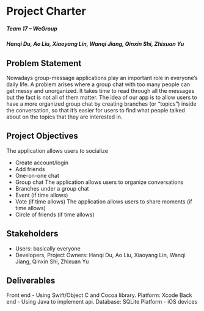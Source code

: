 # Project Charter
##### Team 17 – WeGroup
##### Hanqi Du, Ao Liu, Xiaoyang Lin, Wanqi Jiang, Qinxin Shi, Zhixuan Yu

## Problem Statement
Nowadays group-message applications play an important role in everyone’s daily life. A problem arises where a group chat with too many people can get messy and unorganized. It takes time to read through all the messages but the fact is not all of them matter. The idea of our app is to allow users to have a more organized group chat by creating branches (or “topics”) inside the conversation, so that it’s easier for users to find what people talked about on the topics that they are interested in.

## Project Objectives
The application allows users to socialize
- Create account/login
- Add friends
- One-on-one chat
- Group chat
The application allows users to organize conversations
- Branches under a group chat
- Event (if time allows)
- Vote (if time allows)
The application allows users to share moments (if time allows)
- Circle of friends (if time allows)

## Stakeholders
- Users: basically everyone
- Developers, Project Owners: Hanqi Du, Ao Liu, Xiaoyang Lin, Wanqi Jiang, Qinxin Shi, Zhixuan Yu

## Deliverables
Front end - Using Swift/Object C and Cocoa library. Platform: Xcode 
Back end - Using Java to implement api. Database: SQLite
Platform - iOS devices
